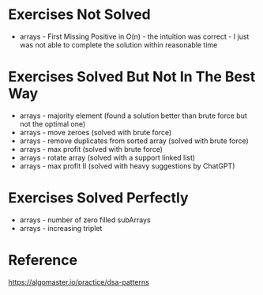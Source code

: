 # Exercises Not Solved
- arrays - First Missing Positive in O(n) - the intuition was correct - I just was not able to complete the solution within reasonable time


# Exercises Solved But Not In The Best Way
- arrays - majority element (found a solution better than brute force but not the optimal one)
- arrays - move zeroes (solved with brute force)
- arrays - remove duplicates from sorted array (solved with brute force)
- arrays - max profit (solved with brute force)
- arrays - rotate array (solved with a support linked list)
- arrays - max profit II (solved with heavy suggestions by ChatGPT)

# Exercises Solved Perfectly
- arrays - number of zero filled subArrays
- arrays - increasing triplet



# Reference
https://algomaster.io/practice/dsa-patterns













